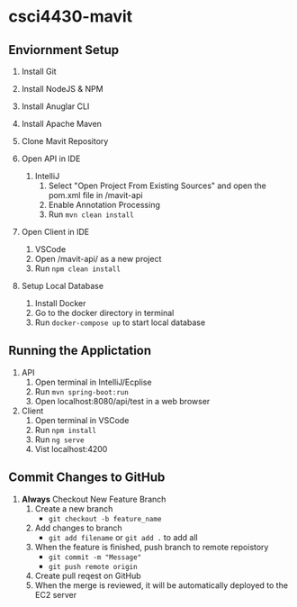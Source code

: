 # csci4430-mavit
## Enviornment Setup
1. Install Git

2. Install NodeJS & NPM

3. Install Anuglar CLI

4. Install Apache Maven

5. Clone Mavit Repository
6. Open API in IDE
   1. IntelliJ
      1. Select "Open Project From Existing Sources" and open the pom.xml file in /mavit-api
      2. Enable Annotation Processing
      3. Run ``mvn clean install``
7. Open Client in IDE
   1. VSCode
   2. Open /mavit-api/ as a new project
   3. Run ``npm clean install``
  
8. Setup Local Database
   1. Install Docker
   2. Go to the docker directory in terminal
   3. Run ``docker-compose up`` to start local database

## Running the Applictation
1. API
   1. Open terminal in IntelliJ/Ecplise
   2. Run ``mvn spring-boot:run``
   3. Open localhost:8080/api/test in a web browser
2. Client
   1. Open terminal in VSCode
   2. Run ``npm install``
   3. Run ``ng serve``
   4. Vist localhost:4200

## Commit Changes to GitHub

1. **Always** Checkout New Feature Branch
   1. Create a new branch
      - ``git checkout -b feature_name``
   2. Add changes to branch
      - ``git add filename`` or ``git add .`` to add all
   3. When the feature is finished, push branch to remote repoistory
      - ``git commit -m "Message"``
      - ``git push remote origin``
   4. Create pull reqest on GitHub
   5. When the merge is reviewed, it will be automatically deployed to the EC2 server
